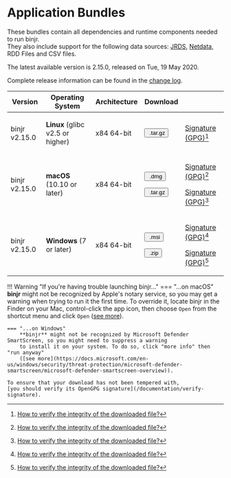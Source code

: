 # Application Bundles

These bundles contain all dependencies and runtime components needed to run binjr.   
They also include support for the following data sources: 
[JRDS](https://github.com/fbacchella/jrds), [Netdata](https://www.netdata.cloud), RDD Files and CSV files.

The latest available version is 2.15.0, released on Tue, 19 May 2020.  

Complete release information can be found in the [change log](CHANGELOG.md). 

<style>
  .md-typeset button {
    cursor: pointer;
    transition: opacity 250ms;
  }
  .md-typeset button:hover {
    opacity: 0.75;
  }
  .md-typeset button  {
    border-style: solid;
    border-width: 5px;   
    border-radius: 5px;
    padding: 0px 5px 0px 5px;

    border-color: var(--md-accent-fg-color); 
    display: block;
    color: var(--md-accent-bg-color);
    background-color: var(--md-accent-fg-color);
  }
</style>



|Version     | Operating System       |  Architecture        |  Download  | |
|----------|----------|----------|------|----|
| <p>binjr v2.15.0</p> | <p>**Linux** (glibc v2.5 or higher)</p>| <p>x84 64-bit</p> | <p>[<button ><img alt="" src="../../assets/images/download.svg"> .tar.gz</button>](https://github.com/binjr/binjr/releases/download/v2.15.0/binjr-2.15.0_linux-amd64.tar.gz)</p> | <p>[Signature (GPG)](https://github.com/binjr/binjr/releases/download/v2.15.0/binjr-2.15.0_linux-amd64.tar.gz.asc)[^1]</p>  |
| <p>binjr v2.15.0</p> | <p>**macOS** (10.10 or later)</p>| <p>x84 64-bit</p> |  <p>[<button ><img alt="" src="../../assets/images/download.svg"> .dmg</button>](https://github.com/binjr/binjr/releases/download/v2.15.0/binjr-2.15.0_mac-x86_64.dmg)</p> <p>[<button ><img alt="" src="../../assets/images/download.svg"> .tar.gz</button>](https://github.com/binjr/binjr/releases/download/v2.15.0/binjr-2.15.0_mac-x86_64.tar.gz)</p> | <p>[Signature (GPG)](https://github.com/binjr/binjr/releases/download/v2.15.0/binjr-2.15.0_mac-x86_64.dmg.asc)[^1]</p> <p>[Signature (GPG)](https://github.com/binjr/binjr/releases/download/v2.15.0/binjr-2.15.0_mac-x86_64.tar.gz.asc)[^1]</p> |
| <p>binjr v2.15.0</p> | <p>**Windows** (7 or later)</p>| <p>x84 64-bit</p> | <p>[<button><img alt="" src="../../assets/images/download.svg"> .msi</button>](https://github.com/binjr/binjr/releases/download/v2.15.0/binjr-2.15.0_windows-amd64.msi)</p> <p>[<button><img alt="" src="../../assets/images/download.svg"> .zip</button>](https://github.com/binjr/binjr/releases/download/v2.15.0/binjr-2.15.0_windows-amd64.zip)</p>  | <p>[Signature (GPG)](https://github.com/binjr/binjr/releases/download/v2.15.0/binjr-2.15.0_windows-amd64.msi.asc)[^1]</p> <p>[Signature (GPG)](https://github.com/binjr/binjr/releases/download/v2.15.0/binjr-2.15.0_windows-amd64.zip.asc)[^1]</p> |

[^1]: [How to verify the integrity of the downloaded file?](/documentation/verify-signature/)

!!! Warning "If you're having trouble launching binjr..."
    === "...on macOS"
        **binjr** might not be recognized by Apple's notary service, so you may get a warning when trying to run it the 
        first time.
        To override it, locate binjr in the Finder on your Mac, control-click the app icon, then choose `Open` from the
        shortcut menu and click `Open` ([see more](https://support.apple.com/guide/mac-help/mh40616/mac)).

    === "...on Windows"
        **binjr** might not be recognized by Microsoft Defender SmartScreen, so you might need to suppress a warning
        to install it on your system. To do so, click "more info" then "run anyway"
        ([see more](https://docs.microsoft.com/en-us/windows/security/threat-protection/microsoft-defender-smartscreen/microsoft-defender-smartscreen-overview)).
        
    To ensure that your download has not been tempered with,
    [you should verify its OpenGPG signature](/documentation/verify-signature).